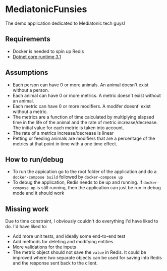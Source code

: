# MediatonicFunsies
The demo application dedicated to Mediatonic tech guys!

## Requirements
* Docker is needed to spin up Redis
* [Dotnet core runtime 3.1](https://dotnet.microsoft.com/download/dotnet-core/3.1)

## Assumptions
* Each person can have 0 or more animals. An animal doesn't exist without a person.
* Each animal can have 0 or more metrics. A metric doesn't exist without an animal.
* Each metric can have 0 or more modifiers. A modifer doesnt' exist without a metric.
* The metrics are a function of time calculated by multiplying elapsed time in the life of the animal and the rate of metric increase/decrease. The initial value for each metric is taken into account.
* The rate of a metrics increase/decrease is linear
* Petting or feeding animals are modifiers that are a percentage of the metrics at that point in time with a one time effect.


## How to run/debug
* To run the appication go to the root folder of the application and do a `docker-compose build` followed by `docker-compose up`
* To debug the application, Redis needs to be up and running. If `docker-compose up` is still running, then the application can just be run in debug mode and it should work

## Missing work
Due to time constraint, I obviously couldn't do everything I'd have liked to do. I'd have liked to:
* Add more unit tests, and ideally some end-to-end test
* Add methods for deleting and modifying entities
* More validations for the inputs
* The metric object should not save the `value` in Redis. It could be improved where two separate objects can be used for saving into Redis and the response sent back to the client.
